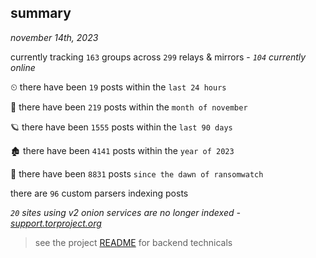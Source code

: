 
## summary
_november 14th, 2023_

currently tracking `163` groups across `299` relays & mirrors - _`104` currently online_

⏲ there have been `19` posts within the `last 24 hours`

🦈 there have been `219` posts within the `month of november`

🪐 there have been `1555` posts within the `last 90 days`

🏚 there have been `4141` posts within the `year of 2023`

🦕 there have been `8831` posts `since the dawn of ransomwatch`

there are `96` custom parsers indexing posts

_`20` sites using v2 onion services are no longer indexed - [support.torproject.org](https://support.torproject.org/onionservices/v2-deprecation/)_

> see the project [README](https://github.com/joshhighet/ransomwatch#ransomwatch--) for backend technicals

